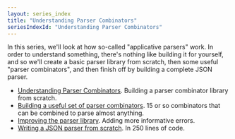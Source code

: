 ```yaml
---
layout: series_index
title: "Understanding Parser Combinators"
seriesIndexId: "Understanding Parser Combinators"
---
```


In this series, we'll look at how so-called "applicative parsers" work. In order to understand something, there's nothing
like building it for yourself, and so we'll create a basic parser library from scratch, then some useful "parser combinators",
and then finish off by building a complete JSON parser.


* [Understanding Parser Combinators](../posts/understanding-parser-combinators.md). Building a parser combinator library from scratch.
* [Building a useful set of parser combinators](../posts/understanding-parser-combinators-2.md). 15 or so combinators that can be combined to parse almost anything.
* [Improving the parser library](../posts/understanding-parser-combinators-3.md). Adding more informative errors.
* [Writing a JSON parser from scratch](../posts/understanding-parser-combinators-4.md). In 250 lines of code.

